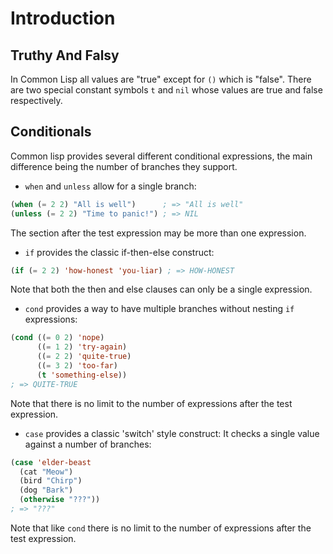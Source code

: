 # Introduction

## Truthy And Falsy

In Common Lisp all values are "true" except for `()` which is "false".
There are two special constant symbols `t` and `nil` whose values are true and false respectively.

## Conditionals

Common lisp provides several different conditional expressions, the main difference being the number of branches they support.

- `when` and `unless` allow for a single branch:

```lisp
(when (= 2 2) "All is well")      ; => "All is well"
(unless (= 2 2) "Time to panic!") ; => NIL
```

The section after the test expression may be more than one expression.

- `if` provides the classic if-then-else construct:

```lisp
(if (= 2 2) 'how-honest 'you-liar) ; => HOW-HONEST
```

Note that both the then and else clauses can only be a single expression.

- `cond` provides a way to have multiple branches without nesting `if` expressions:

```lisp
(cond ((= 0 2) 'nope)
      ((= 1 2) 'try-again)
      ((= 2 2) 'quite-true)
      ((= 3 2) 'too-far)
      (t 'something-else))
; => QUITE-TRUE
```

Note that there is no limit to the number of expressions after the test expression.

- `case` provides a classic 'switch' style construct: It checks a single value against a number of branches:

```lisp
(case 'elder-beast
  (cat "Meow")
  (bird "Chirp")
  (dog "Bark")
  (otherwise "???"))
; => "???"
```

Note that like `cond` there is no limit to the number of expressions after the test expression.
